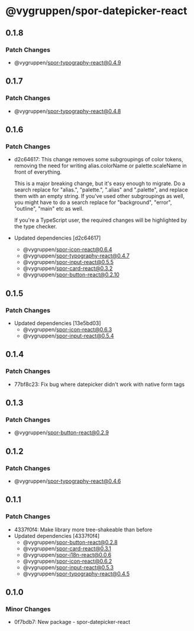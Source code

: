 # @vygruppen/spor-datepicker-react

## 0.1.8

### Patch Changes

- @vygruppen/spor-typography-react@0.4.9

## 0.1.7

### Patch Changes

- @vygruppen/spor-typography-react@0.4.8

## 0.1.6

### Patch Changes

- d2c64617: This change removes some subgroupings of color tokens, removing the need for writing alias.colorName or palette.scaleName in front of everything.

  This is a major breaking change, but it's easy enough to migrate. Do a search replace for "alias.", "palette.", ".alias" and ".palette", and replace them with an empty string. If you've used other subgroupings as well, you might have to do a search replace for "background", "error", "outline", "main" etc as well.

  If you're a TypeScript user, the required changes will be highlighted by the type checker.

- Updated dependencies [d2c64617]
  - @vygruppen/spor-icon-react@0.6.4
  - @vygruppen/spor-typography-react@0.4.7
  - @vygruppen/spor-input-react@0.5.5
  - @vygruppen/spor-card-react@0.3.2
  - @vygruppen/spor-button-react@0.2.10

## 0.1.5

### Patch Changes

- Updated dependencies [13e5bd03]
  - @vygruppen/spor-icon-react@0.6.3
  - @vygruppen/spor-input-react@0.5.4

## 0.1.4

### Patch Changes

- 77bf8c23: Fix bug where datepicker didn't work with native form tags

## 0.1.3

### Patch Changes

- @vygruppen/spor-button-react@0.2.9

## 0.1.2

### Patch Changes

- @vygruppen/spor-typography-react@0.4.6

## 0.1.1

### Patch Changes

- 4337f0f4: Make library more tree-shakeable than before
- Updated dependencies [4337f0f4]
  - @vygruppen/spor-button-react@0.2.8
  - @vygruppen/spor-card-react@0.3.1
  - @vygruppen/spor-i18n-react@0.0.6
  - @vygruppen/spor-icon-react@0.6.2
  - @vygruppen/spor-input-react@0.5.3
  - @vygruppen/spor-typography-react@0.4.5

## 0.1.0

### Minor Changes

- 0f7bdb7: New package - spor-datepicker-react
